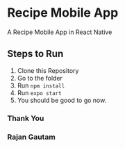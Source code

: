 # Recipe Mobile App

A Recipe Mobile App in React Native

## Steps to Run

1. Clone this Repository
2. Go to the folder
3. Run `npm install`
4. Run `expo start`
5. You should be good to go now.

### Thank You

### Rajan Gautam
